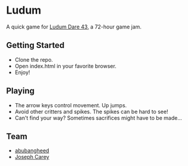 # Ludum

A quick game for [Ludum Dare 43](http://ldjam.com/), a 72-hour game jam.

## Getting Started

- Clone the repo.
- Open index.html in your favorite browser.
- Enjoy!

## Playing

- The arrow keys control movement. Up jumps.
- Avoid other critters and spikes. The spikes can be hard to see!
- Can't find your way? Sometimes sacrifices might have to be made...

## Team

- [abubangheed](https://github.com/abubanggheed)
- [Joseph Carey](https://github.com/josephcarey)
